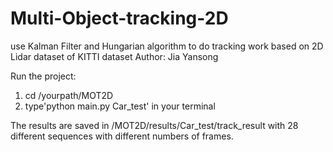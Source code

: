 # Multi-Object-tracking-2D
use Kalman Filter and Hungarian algorithm to do tracking work based on 2D Lidar dataset of KITTI dataset
Author: Jia Yansong

Run the project: 
1. cd /yourpath/MOT2D
2. type'python main.py Car_test' in your terminal

The results are saved in /MOT2D/results/Car_test/track_result  with 28 different sequences with different numbers of frames.

